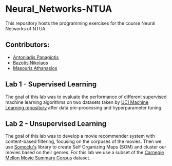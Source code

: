 # Neural_Networks-NTUA
This repository hosts the programming exercises for the course Neural Networks of NTUA.

## Contributors:
- [Antoniadis Panagiotis](https://github.com/PanosAntoniadis)
- [Bazotis Nikolaos](https://github.com/Nick-Buzz)
- [Masouris Athanasios](https://github.com/ThanosM97)

## Lab 1 - Supervised Learning
The goal of this lab was to evaluate the performance of different supervised machine learning algorithms on two datasets taken by [UCI Machine Learning repository](https://archive.ics.uci.edu/ml/index.php) after data pre-processing and hyperparameter tuning.  

## Lab 2 - Unsupervised Learning
The goal of this lab was to develop a movie recommender system with content-based filtering, focusing on the corpuses of the movies. Then we use [Somoclu's](http://somoclu.readthedocs.io/en/stable/index.html) library to create Self Organizing Maps (SOM) and cluster our movies based on their genres. For this lab we use a subset of the [Carnegie Mellon Movie Summary Corpus](http://www.cs.cmu.edu/~ark/personas/) dataset.
